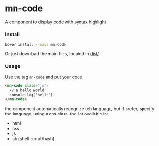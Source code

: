 # mn-code

A component to display code with syntax highlight

<!-- See the [demo](minimalist-components.github.io/mn-code/) -->

<!-- [![preview demo](https://raw.githubusercontent.com/minimalist-components/mn-code/master/sources/example/mn-code.gif)](http://codepen.io/darlanmendonca/full/akgXQq)  -->

### Install

```sh
bower install --save mn-code
```

Or just download the main files, located in [dist/](https://github.com/minimalist-components/mn-code/tree/master/dist)


### Usage

Use the tag `mn-code` and put your code

```html
<mn-code class="js">
  // a hello world
  console.log('hello')
</mn-code>
```

the component automatically recognize teh language, but if prefer, specify the language, using a css class.
the list available is:

- html
- css 
- js
- sh (shell script/bash)
